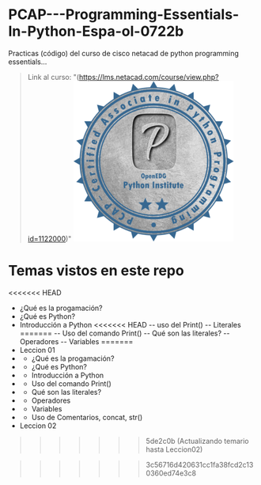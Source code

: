 # PCAP---Programming-Essentials-In-Python-Espa-ol-0722b
Practicas (código) del curso de cisco netacad de python programming essentials...

> Link al curso: "(https://lms.netacad.com/course/view.php?id=1122000)"
![image](/img/ciscopy.png)

# Temas vistos en este repo
<<<<<<< HEAD
-  ¿Qué es la progamación?
-  ¿Qué es Python?
-  Introducción a Python
<<<<<<< HEAD
-- uso del Print()
-- Literales
=======
-- Uso del comando Print()
-- Qué son las literales?
-- Operadores
-- Variables
=======
- Leccion 01
- - ¿Qué es la progamación?
- - ¿Qué es Python?
- - Introducción a Python
- - Uso del comando Print()
- - Qué son las literales?
- - Operadores
- - Variables
- - Uso de Comentarios, concat, str()
- Leccion 02
>>>>>>> 5de2c0b (Actualizando temario hasta Leccion02)

>>>>>>> 3c56716d420631cc1fa38fcd2c130360ed74e3c8
